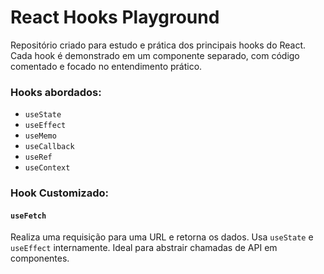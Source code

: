 # React Hooks Playground

Repositório criado para estudo e prática dos principais hooks do React. Cada hook é demonstrado em um componente separado, com código comentado e focado no entendimento prático.

### Hooks abordados:

- `useState`
- `useEffect`
- `useMemo`
- `useCallback`
- `useRef`
- `useContext`

### Hook Customizado:

#### `useFetch`

Realiza uma requisição para uma URL e retorna os dados. Usa `useState` e `useEffect` internamente. Ideal para abstrair chamadas de API em componentes.
